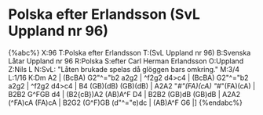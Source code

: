 # Polska efter Erlandsson (SvL Uppland nr 96)

{%abc%}
X:96
T:Polska efter Erlandsson
T:(SvL Uppland nr 96)
B:Svenska Låtar Uppland nr 96
R:Polska
S:efter Carl Herman Erlandsson
O:Uppland
Z:Nils L
N:SvL: "Låten brukade spelas då glöggen bars omkring."
M:3/4
L:1/16
K:Dm
A2 | (BcBA) G2"^\="b2 a2g2 | ^f2g2 d4>c4 | (BcBA) G2"^\="b2 a2g2 | ^f2g2 d4>c4 | 
B4 (GB)(dB) (GB)(dB) | A2A2 "_\#"(FA)(cA) "_\#"(FA)(cA) | B2B2 G^FGB d4 | (B2{cB})A2 (AB)A^F D4 | 
B2B2 (GB)dB (GB)dB | A2A2 (^FA)cA (FA)cA | B2G2 (G^F)GB (d"^\="e)dc | (AB)A^F G6 |]
{%endabc%}
